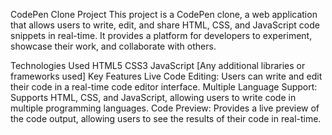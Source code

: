 CodePen Clone Project
This project is a CodePen clone, a web application that allows users to write, edit, and share HTML, CSS, and JavaScript code snippets in real-time. It provides a platform for developers to experiment, showcase their work, and collaborate with others.

Technologies Used
HTML5
CSS3
JavaScript
[Any additional libraries or frameworks used]
Key Features
Live Code Editing: Users can write and edit their code in a real-time code editor interface.
Multiple Language Support: Supports HTML, CSS, and JavaScript, allowing users to write code in multiple programming languages.
Code Preview: Provides a live preview of the code output, allowing users to see the results of their code in real-time.
